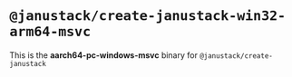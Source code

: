 # `@janustack/create-janustack-win32-arm64-msvc`

This is the **aarch64-pc-windows-msvc** binary for `@janustack/create-janustack`

